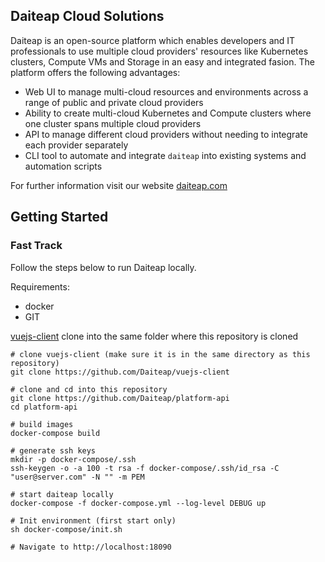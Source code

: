 ## Daiteap Cloud Solutions

Daiteap is an open-source platform which enables developers and IT professionals to use multiple cloud providers' resources like Kubernetes clusters, Compute VMs and Storage in an easy and integrated fasion. The platform offers the following advantages:

- Web UI to manage multi-cloud resources and environments across a range of public and private cloud providers
- Ability to create multi-cloud Kubernetes and Compute clusters where one cluster spans multiple cloud providers
- API to manage different cloud providers without needing to integrate each provider separately
- CLI tool to automate and integrate `daiteap` into existing systems and automation scripts

For further information visit our website [daiteap.com](https://www.daiteap.com/)


## Getting Started ##

### Fast Track ###

Follow the steps below to run Daiteap locally. 

Requirements:
- docker 
- GIT


[vuejs-client](https://github.com/Daiteap/vuejs-client) clone into the same folder where this repository is cloned

```shell
# clone vuejs-client (make sure it is in the same directory as this repository)
git clone https://github.com/Daiteap/vuejs-client

# clone and cd into this repository
git clone https://github.com/Daiteap/platform-api
cd platform-api

# build images
docker-compose build

# generate ssh keys
mkdir -p docker-compose/.ssh
ssh-keygen -o -a 100 -t rsa -f docker-compose/.ssh/id_rsa -C "user@server.com" -N "" -m PEM

# start daiteap locally
docker-compose -f docker-compose.yml --log-level DEBUG up

# Init environment (first start only)
sh docker-compose/init.sh

# Navigate to http://localhost:18090


